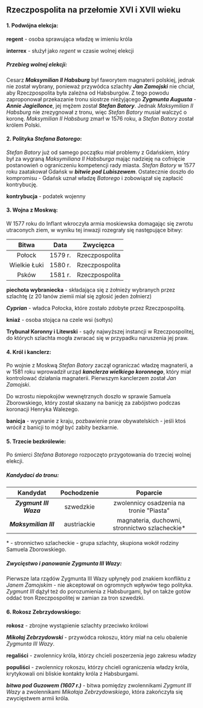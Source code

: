 ## Rzeczpospolita na przełomie XVI i XVII wieku

#### 1. Podwójna elekcja:

**regent** - osoba sprawująca władzę w imieniu króla

**interrex** - służył jako *regent* w czasie wolnej elekcji



##### Przebieg wolnej elekcji:

Cesarz ***Maksymilian II Habsburg*** był faworytem magnaterii polskiej, jednak nie został wybrany, ponieważ przywódca szlachty ***Jan Zamojski*** nie chciał, aby Rzeczpospolita była zależna od Habsburgów. Z tego powodu zaproponował przekazanie tronu siostrze nieżyjącego ***Zygmunta Augusta*** - ***Annie Jagiellonce***, jej mężem został ***Stefan Batory***. Jednak *Maksymilian II Habsburg* nie zrezygnował z tronu, więc *Stefan Batory* musiał walczyć o koronę. *Maksymilian II Habsburg* zmarł w 1576 roku, a *Stefan Batory* został królem Polski.

#### 2. Polityka *Stefana Batorego*:

*Stefan Batory* już od samego początku miał problemy z Gdańskiem, który był za wygraną *Maksymiliana II Habsburga* mając nadzieję na cofnięcie postanowień o ograniczeniu kompetencji rady miasta. *Stefan Batory* w 1577 roku zaatakował Gdańsk w ***bitwie pod Lubiszewem***. Ostatecznie doszło do kompromisu - Gdańsk uznał władzę *Batorego* i zobowiązał się zapłacić kontrybucję.

**kontrybucja** - podatek wojenny

#### 3. Wojna z Moskwą:

W 1577 roku do Inflant wkroczyła armia moskiewska domagając się zwrotu utraconych ziem, w wyniku tej inwazji rozegrały się następujące bitwy:

|    Bitwa     |  Data   |   Zwycięzca    |
| :----------: | :-----: | :------------: |
|    Połock    | 1579 r. | Rzeczpospolita |
| Wielkie Łuki | 1580 r. | Rzeczpospolita |
|    Psków     | 1581 r. | Rzeczpospolita |

**piechota wybraniecka** - składająca się z żołnieży wybranych przez szlachtę (z 20 łanów ziemii miał się zgłosić jeden żołnierz)

***Cyprian*** - władca Połocka, które zostało zdobyte przez Rzeczpospolitą.

**kniaź** - osoba stojąca na czele wsi (sołtys)

**Trybunał Koronny i Litewski** - sądy najwyższej instancji w Rzeczpospolitej, do których szlachta mogła zwracać się w przypadku naruszenia jej praw.

#### 4. Król i kanclerz:

Po wojnie z Moskwą *Stefan Batory* zaczął ograniczać władzę magnaterii, a w 1581 roku wprowadził urząd ***kanclerza wielkiego koronnego***, który miał kontrolować działania magnaterii. Pierwszym kanclerzem został *Jan Zamojski*.

Do wzrostu niepokojów wewnętrznych doszło w sprawie Samuela Zborowskiego, który został skazany na banicję za zabójstwo podczas koronacji Henryka Walezego.

**banicja** - wygnanie z kraju, pozbawienie praw obywatelskich - jeśli ktoś wrócił z banicji to mógł być zabity bezkarnie.

#### 5. Trzecie bezkrólewie:

Po śmierci *Stefana Batorego* rozpoczęto przygotowania do trzeciej wolnej elekcji. 

##### Kandydaci do tronu:

|        Kandydat        | Pochodzenie |                    Poparcie                    |
| :--------------------: | :---------: | :--------------------------------------------: |
| ***Zygmunt III Waza*** |  szwedzkie  |    zwolennicy osadzenia na tronie "Piasta"     |
| ***Maksymilian III***  | austriackie | magnateria, duchowni, stronnictwo szlacheckie* |

\* - stronnictwo szlacheckie - grupa szlachty, skupiona wokół rodziny Samuela Zborowskiego.

##### Zwycięstwo i panowanie *Zygmunta III Wazy*:

Pierwsze lata rządów Zygmunta III Wazy upłynęły pod znakiem konfliktu z *Janem Zamojskim* - nie akceptował on ogromnych wpływów tego polityka. *Zygmunt III* dążył też do porozumienia z Habsburgami, był on także gotów oddać tron Rzeczpospolitej w zamian za tron szwedzki. 

#### 6. Rokosz Zebrzydowskiego:

**rokosz** - zbrojne wystąpienie szlachty przeciwko królowi

***Mikołaj Zebrzydowski*** - przywódca rokoszu, który miał na celu obalenie *Zygmunta III Wazy*.

**regaliści** - zwolennicy króla, którzy chcieli poszerzenia jego zakresu władzy

**populiści** - zwolennicy rokoszu, którzy chcieli ograniczenia władzy króla, krytykowali oni bliskie kontakty króla z Habsburgami.

***bitwa pod Guzowem (1607 r.)*** - bitwa pomiędzy zwolennikami *Zygmunt III Wazy* a zwolennikami *Mikołaja Zebrzydowskiego*, która zakończyła się zwycięstwem armii króla.


